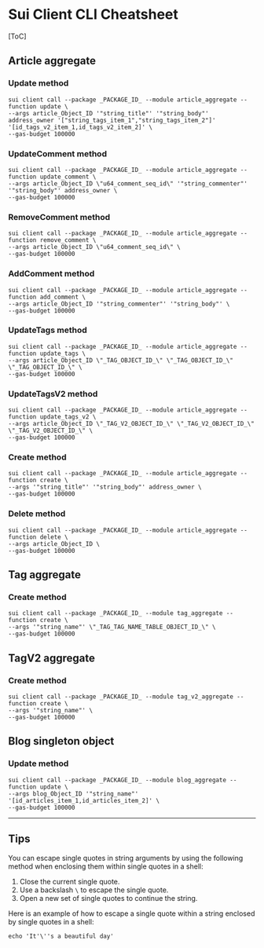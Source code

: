 # Sui Client CLI Cheatsheet

[ToC]

## Article aggregate

### Update method

```shell
sui client call --package _PACKAGE_ID_ --module article_aggregate --function update \
--args article_Object_ID '"string_title"' '"string_body"' address_owner '["string_tags_item_1","string_tags_item_2"]' '[id_tags_v2_item_1,id_tags_v2_item_2]' \
--gas-budget 100000
```

### UpdateComment method

```shell
sui client call --package _PACKAGE_ID_ --module article_aggregate --function update_comment \
--args article_Object_ID \"u64_comment_seq_id\" '"string_commenter"' '"string_body"' address_owner \
--gas-budget 100000
```

### RemoveComment method

```shell
sui client call --package _PACKAGE_ID_ --module article_aggregate --function remove_comment \
--args article_Object_ID \"u64_comment_seq_id\" \
--gas-budget 100000
```

### AddComment method

```shell
sui client call --package _PACKAGE_ID_ --module article_aggregate --function add_comment \
--args article_Object_ID '"string_commenter"' '"string_body"' \
--gas-budget 100000
```

### UpdateTags method

```shell
sui client call --package _PACKAGE_ID_ --module article_aggregate --function update_tags \
--args article_Object_ID \"_TAG_OBJECT_ID_\" \"_TAG_OBJECT_ID_\" \"_TAG_OBJECT_ID_\" \
--gas-budget 100000
```

### UpdateTagsV2 method

```shell
sui client call --package _PACKAGE_ID_ --module article_aggregate --function update_tags_v2 \
--args article_Object_ID \"_TAG_V2_OBJECT_ID_\" \"_TAG_V2_OBJECT_ID_\" \"_TAG_V2_OBJECT_ID_\" \
--gas-budget 100000
```

### Create method

```shell
sui client call --package _PACKAGE_ID_ --module article_aggregate --function create \
--args '"string_title"' '"string_body"' address_owner \
--gas-budget 100000
```

### Delete method

```shell
sui client call --package _PACKAGE_ID_ --module article_aggregate --function delete \
--args article_Object_ID \
--gas-budget 100000
```

## Tag aggregate

### Create method

```shell
sui client call --package _PACKAGE_ID_ --module tag_aggregate --function create \
--args '"string_name"' \"_TAG_TAG_NAME_TABLE_OBJECT_ID_\" \
--gas-budget 100000
```

## TagV2 aggregate

### Create method

```shell
sui client call --package _PACKAGE_ID_ --module tag_v2_aggregate --function create \
--args '"string_name"' \
--gas-budget 100000
```

## Blog singleton object

### Update method

```shell
sui client call --package _PACKAGE_ID_ --module blog_aggregate --function update \
--args blog_Object_ID '"string_name"' '[id_articles_item_1,id_articles_item_2]' \
--gas-budget 100000
```


---

## Tips

You can escape single quotes in string arguments by using the following method when enclosing them within single quotes in a shell:

1. Close the current single quote.
2. Use a backslash `\` to escape the single quote.
3. Open a new set of single quotes to continue the string.

Here is an example of how to escape a single quote within a string enclosed by single quotes in a shell:

```shell
echo 'It'\''s a beautiful day'
```

